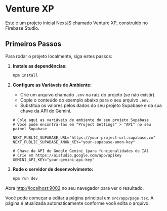 
# Venture XP

Este é um projeto inicial NextJS chamado Venture XP, construído no Firebase Studio.

## Primeiros Passos

Para rodar o projeto localmente, siga estes passos:

1. **Instale as dependências:**
   ```bash
   npm install
   ```

2. **Configure as Variáveis de Ambiente:**
   - Crie um arquivo chamado `.env` na raiz do projeto (se não existir).
   - Copie o conteúdo do exemplo abaixo para o seu arquivo `.env`.
   - Substitua os valores pelos dados do seu projeto Supabase e da sua chave da API do Gemini.
   ```
   # Cole aqui as variáveis de ambiente do seu projeto Supabase
   # Você pode encontrá-las em "Project Settings" > "API" no seu painel Supabase

   NEXT_PUBLIC_SUPABASE_URL="https://your-project-url.supabase.co"
   NEXT_PUBLIC_SUPABASE_ANON_KEY="your-supabase-anon-key"

   # Chave da API do Google Gemini (para funcionalidades de IA)
   # Crie em https://aistudio.google.com/app/apikey
   GEMINI_API_KEY="your-gemini-api-key"
   ```

3. **Rode o servidor de desenvolvimento:**
   ```bash
   npm run dev
   ```

Abra [http://localhost:9002](http://localhost:9002) no seu navegador para ver o resultado.

Você pode começar a editar a página principal em `src/app/page.tsx`. A página é atualizada automaticamente conforme você edita o arquivo.

